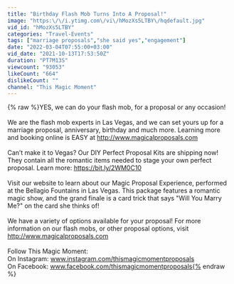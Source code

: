 ```yaml
---
title: "Birthday Flash Mob Turns Into A Proposal!"
image: "https:\/\/i.ytimg.com\/vi\/hMozXs5LTBY\/hqdefault.jpg"
vid_id: "hMozXs5LTBY"
categories: "Travel-Events"
tags: ["marriage proposals","she said yes","engagement"]
date: "2022-03-04T07:55:00+03:00"
vid_date: "2021-10-13T17:53:50Z"
duration: "PT7M13S"
viewcount: "93053"
likeCount: "664"
dislikeCount: ""
channel: "This Magic Moment"
---
```

{% raw %}YES, we can do your flash mob, for a proposal or any occasion! <br /><br />We are the flash mob experts in Las Vegas, and we can set yours up for a marriage proposal, anniversary, birthday and much more. Learning more and booking online is EASY at <a rel="nofollow" target="blank" href="http://www.magicalproposals.com">http://www.magicalproposals.com</a><br /><br />Can’t make it to Vegas? Our DIY Perfect Proposal Kits are shipping now! They contain all the romantic items needed to stage your own perfect proposal. Learn more: <a rel="nofollow" target="blank" href="https://bit.ly/2WM0C10">https://bit.ly/2WM0C10</a><br /><br />Visit our website to learn about our Magic Proposal Experience, performed at the Bellagio Fountains in Las Vegas. This package features a romantic magic show, and the grand finale is a card trick that says &quot;Will You Marry Me?&quot; on the card she thinks of!<br /><br />We have a variety of options available for your proposal! For more information on our flash mobs, or other proposal options, visit <a rel="nofollow" target="blank" href="http://www.magicalproposals.com">http://www.magicalproposals.com</a><br /><br />Follow This Magic Moment:<br />On Instagram: www.instagram.com/thismagicmomentproposals<br />On Facebook: www.facebook.com/thismagicmomentproposals{% endraw %}
